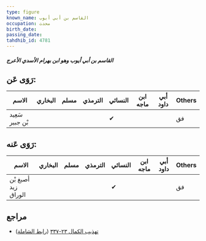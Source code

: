 ```yaml
---
type: figure
known_name: القاسم بن أبي أيوب
occupation: محدث
birth_date:
passing_date:
tahdhib_id: 4781
---
```

##### القاسم بن أبي أيوب وهو ابن بهرام الأسدي الأعرج

## رَوَى عَن:
| الاسم           | البخاري | مسلم | الترمذي | النسائي | ابن ماجه | أبي داود | Others |
| --------------- | ------- | ---- | ------- | ------- | -------- | -------- | ------ |
| سَعِيد بْن جبير |         |      |         | ✔       |          |          | فق     |
## رَوَى عَنه:
| الاسم               | البخاري | مسلم | الترمذي | النسائي | ابن ماجه | أبي داود | Others |
| ------------------- | ------- | ---- | ------- | ------- | -------- | -------- | ------ |
| أصبغ بْن زيد الوراق |         |      |         | ✔       |          |          | فق     |
## مراجع
- [تهذيب الكمال ٢٣-٣٣٧](obsidian://open?vault=Tahdhib-al-Kamal&file=Figures/٤٧٨١-القاسم%20بن%20أبي%20أيوب%20وهو%20ابن%20بهرام%20الأسدي%20الأعرج) ([رابط الشاملة](https://shamela.ws/book/3722/12224))